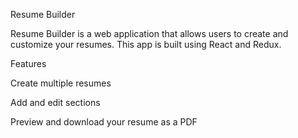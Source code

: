 Resume Builder

Resume Builder is a web application that allows users to create and customize your resumes. This app is built using React and Redux.

Features

Create multiple resumes

Add and edit sections

Preview and download your resume as a PDF
